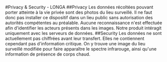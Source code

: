 #Privacy & Security - LONGA
##Privacy
Les données récoltées pouvant porter atteinte à la vie privée sont des photos du lieu surveillé. Il ne faut donc pas installer ce dispositif dans un lieu public sans autorisation des autorités compétentes au préalable. Aucune reconnaissance n'est effectuée afin d'identifier les acteurs présents dans les images. Notre produit intéragit uniquement avec les serveurs de données.
##Security
Les données ne sont actuellement pas chiffrées avant leur transfert. Elles ne contiennent cependant pas d'information critique. On y trouve une image du lieu surveillé modifiée pour faire apparaître le spectre infrarouge, ainsi qu'une information de présence de corps chaud.